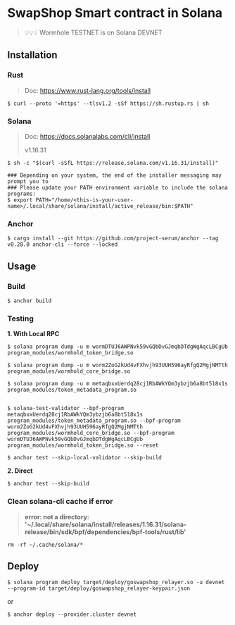 # SwapShop Smart contract in Solana

> 💡💡💡 Wormhole TESTNET is on Solana DEVNET

## Installation

### Rust

> Doc: https://www.rust-lang.org/tools/install

```shell
$ curl --proto '=https' --tlsv1.2 -sSf https://sh.rustup.rs | sh
```

### Solana

> Doc: https://docs.solanalabs.com/cli/install
>
> v1.16.31

```shell
$ sh -c "$(curl -sSfL https://release.solana.com/v1.16.31/install)"

### Depending on your system, the end of the installer messaging may prompt you to
### Please update your PATH environment variable to include the solana programs:
$ export PATH="/home/<this-is-your-user-name>/.local/share/solana/install/active_release/bin:$PATH"
```

### Anchor

```shell
$ cargo install --git https://github.com/project-serum/anchor --tag v0.28.0 anchor-cli --force --locked
```


## Usage

### Build

```shell
$ anchor build
```

### Testing

**1. With Local RPC**

```shell
$ solana program dump -u m wormDTUJ6AWPNvk59vGQbDvGJmqbDTdgWgAqcLBCgUb  program_modules/wormhold_token_bridge.so

$ solana program dump -u m worm2ZoG2kUd4vFXhvjh93UUH596ayRfgQ2MgjNMTth program_modules/wormhold_core_bridge.so

$ solana program dump -u m metaqbxxUerdq28cj1RbAWkYQm3ybzjb6a8bt518x1s program_modules/token_metadata_program.so


$ solana-test-validator --bpf-program metaqbxxUerdq28cj1RbAWkYQm3ybzjb6a8bt518x1s program_modules/token_metadata_program.so --bpf-program worm2ZoG2kUd4vFXhvjh93UUH596ayRfgQ2MgjNMTth program_modules/wormhold_core_bridge.so --bpf-program wormDTUJ6AWPNvk59vGQbDvGJmqbDTdgWgAqcLBCgUb program_modules/wormhold_token_bridge.so --reset

$ anchor test --skip-local-validator --skip-build
```

**2. Direct**

```shell
$ anchor test --skip-build
```

### Clean solana-cli cache if error 
> **error: not a directory: '~/.local/share/solana/install/releases/1.16.31/solana-release/bin/sdk/bpf/dependencies/bpf-tools/rust/lib'**

```shell
rm -rf ~/.cache/solana/*
```

## Deploy

```shell
$ solana program deploy target/deploy/goswapshop_relayer.so -u devnet --program-id target/deploy/goswapshop_relayer-keypair.json
```

or 

```shell
$ anchor deploy --provider.cluster devnet
```